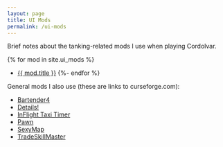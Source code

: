 ```yaml
---
layout: page
title: UI Mods
permalink: /ui-mods
---
```

Brief notes about the tanking-related mods I use when playing Cordolvar.

{% for mod in site.ui_mods %}
* [{{ mod.title }}]({{mod.url}})
{%- endfor %}

General mods I also use (these are links to curseforge.com):

* [Bartender4](https://www.curseforge.com/wow/addons/bartender4)
* [Details!](https://wow.curseforge.com/projects/details)
* [InFlight Taxi Timer](https://www.curseforge.com/wow/addons/inflight-taxi-timer)
* [Pawn](https://www.curseforge.com/wow/addons/pawn)
* [SexyMap](https://www.curseforge.com/wow/addons/sexymap)
* [TradeSkillMaster](https://www.curseforge.com/wow/addons/tradeskill-master)
